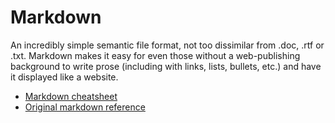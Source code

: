 # Markdown

An incredibly simple semantic file format, not too dissimilar from .doc, .rtf or .txt. Markdown makes it easy for even those without a web-publishing background to write prose (including with links, lists, bullets, etc.) and have it displayed like a website. 

* [Markdown cheatsheet](https://github.com/adam-p/markdown-here/wiki/Markdown-Cheatsheet)
* [Original markdown reference](http://daringfireball.net/projects/markdown/basics)
